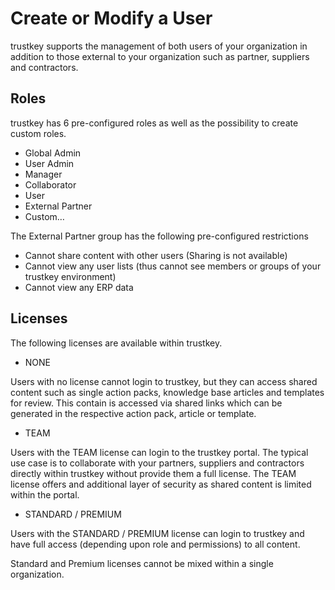 # Create or Modify a User

trustkey supports the management of both users of your organization in addition to those external to your organization such as partner, suppliers and contractors.


## Roles


trustkey has 6 pre-configured roles as well as the possibility to create custom roles.

- Global Admin
- User Admin
- Manager
- Collaborator
- User
- External Partner
- Custom…

The External Partner group has the following pre-configured restrictions

* Cannot share content with other users  (Sharing is not available)
* Cannot view any user lists  (thus cannot see members or groups of your trustkey environment)
* Cannot view any ERP data


## Licenses

The following licenses are available within trustkey.

* NONE

Users with no license cannot login to trustkey, but they can access shared content such as single action packs, knowledge base articles and templates for review.  This contain is accessed via shared links which can be generated in the respective action pack, article or template.

* TEAM

Users with the TEAM license can login to the trustkey portal.  The typical use case is to collaborate with your partners, suppliers and contractors directly within trustkey without provide them a full license.  The TEAM license offers and additional layer of security as shared content is limited within the portal.

* STANDARD / PREMIUM

Users with the STANDARD / PREMIUM license can login to trustkey and have full access (depending upon role and permissions) to all content.


Standard and Premium licenses cannot be mixed within a single organization. 



  